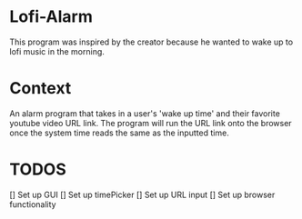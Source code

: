 # Lofi-Alarm
This program was inspired by the creator because he wanted to wake up to lofi music in the morning. 

# Context
An alarm program that takes in a user's 'wake up time' and their favorite youtube video URL link. The program will run the URL link onto the browser once the system time reads the same as the inputted time.

# TODOS
[] Set up GUI
[] Set up timePicker
[] Set up URL input
[] Set up browser functionality
